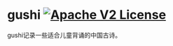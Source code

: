 # gushi [![Apache V2 License](https://img.shields.io/badge/license-Apache%20V2-blue.svg)](https://github.com/pengjianzhang/gushi/blob/main/LICENSE)

gushi记录一些适合儿童背诵的中国古诗。

